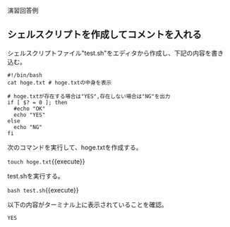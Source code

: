 演習回答例  
## シェルスクリプトを作成してコメントを入れる  
シェルスクリプトファイル"test.sh"をエディタから作成し、下記の内容を書き込む。  

```
#!/bin/bash
cat hoge.txt # hoge.txtの中身を表示

# hoge.txtが存在する場合は"YES",存在しない場合は"NG"を出力
if [ $? = 0 ]; then
  #echo "OK"
  echo "YES"
else
  echo "NG"
fi
```

次のコマンドを実行して、hoge.txtを作成する。

`touch hoge.txt`{{execute}}

test.shを実行する。  

`bash test.sh`{{execute}}

以下の内容がターミナル上に表示されていることを確認。  

```
YES
```
